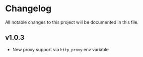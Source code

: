 # Changelog

All notable changes to this project will be documented in this file.

## v1.0.3

- New proxy support via `http_proxy` env variable
